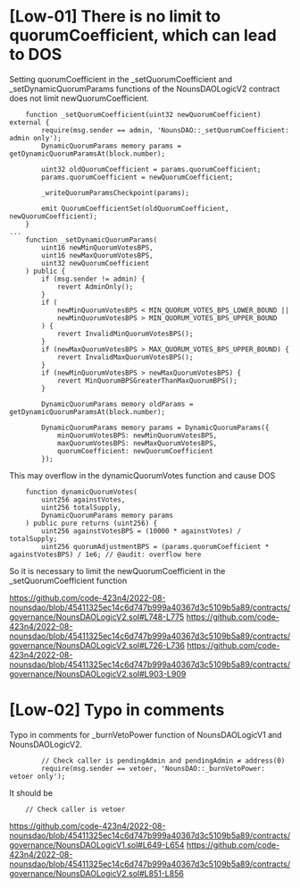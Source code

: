# [Low-01] There is no limit to quorumCoefficient, which can lead to DOS

Setting quorumCoefficient in the _setQuorumCoefficient and _setDynamicQuorumParams functions of the NounsDAOLogicV2 contract does not limit newQuorumCoefficient.

```
    function _setQuorumCoefficient(uint32 newQuorumCoefficient) external {
        require(msg.sender == admin, 'NounsDAO::_setQuorumCoefficient: admin only');
        DynamicQuorumParams memory params = getDynamicQuorumParamsAt(block.number);

        uint32 oldQuorumCoefficient = params.quorumCoefficient;
        params.quorumCoefficient = newQuorumCoefficient;

        _writeQuorumParamsCheckpoint(params);

        emit QuorumCoefficientSet(oldQuorumCoefficient, newQuorumCoefficient);
    }
...
    function _setDynamicQuorumParams(
        uint16 newMinQuorumVotesBPS,
        uint16 newMaxQuorumVotesBPS,
        uint32 newQuorumCoefficient
    ) public {
        if (msg.sender != admin) {
            revert AdminOnly();
        }
        if (
            newMinQuorumVotesBPS < MIN_QUORUM_VOTES_BPS_LOWER_BOUND ||
            newMinQuorumVotesBPS > MIN_QUORUM_VOTES_BPS_UPPER_BOUND
        ) {
            revert InvalidMinQuorumVotesBPS();
        }
        if (newMaxQuorumVotesBPS > MAX_QUORUM_VOTES_BPS_UPPER_BOUND) {
            revert InvalidMaxQuorumVotesBPS();
        }
        if (newMinQuorumVotesBPS > newMaxQuorumVotesBPS) {
            revert MinQuorumBPSGreaterThanMaxQuorumBPS();
        }

        DynamicQuorumParams memory oldParams = getDynamicQuorumParamsAt(block.number);

        DynamicQuorumParams memory params = DynamicQuorumParams({
            minQuorumVotesBPS: newMinQuorumVotesBPS,
            maxQuorumVotesBPS: newMaxQuorumVotesBPS,
            quorumCoefficient: newQuorumCoefficient
        });
```

This may overflow in the dynamicQuorumVotes function and cause DOS

```
    function dynamicQuorumVotes(
        uint256 againstVotes,
        uint256 totalSupply,
        DynamicQuorumParams memory params
    ) public pure returns (uint256) {
        uint256 againstVotesBPS = (10000 * againstVotes) / totalSupply;
        uint256 quorumAdjustmentBPS = (params.quorumCoefficient * againstVotesBPS) / 1e6; // @audit: overflow here
```
So it is necessary to limit the newQuorumCoefficient in the _setQuorumCoefficient function

https://github.com/code-423n4/2022-08-nounsdao/blob/45411325ec14c6d747b999a40367d3c5109b5a89/contracts/governance/NounsDAOLogicV2.sol#L748-L775
https://github.com/code-423n4/2022-08-nounsdao/blob/45411325ec14c6d747b999a40367d3c5109b5a89/contracts/governance/NounsDAOLogicV2.sol#L726-L736
https://github.com/code-423n4/2022-08-nounsdao/blob/45411325ec14c6d747b999a40367d3c5109b5a89/contracts/governance/NounsDAOLogicV2.sol#L903-L909

# [Low-02] Typo in comments

Typo in comments for _burnVetoPower function of NounsDAOLogicV1 and NounsDAOLogicV2.
```
        // Check caller is pendingAdmin and pendingAdmin ≠ address(0)
        require(msg.sender == vetoer, 'NounsDAO::_burnVetoPower: vetoer only');
```
It should be 
```
	// Check caller is vetoer 
```

https://github.com/code-423n4/2022-08-nounsdao/blob/45411325ec14c6d747b999a40367d3c5109b5a89/contracts/governance/NounsDAOLogicV1.sol#L649-L654
https://github.com/code-423n4/2022-08-nounsdao/blob/45411325ec14c6d747b999a40367d3c5109b5a89/contracts/governance/NounsDAOLogicV2.sol#L851-L856